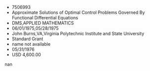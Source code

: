 
* 7506993
* Approximate Solutions of Optimal Control Problems Governed By Functional Differential Equations
* DMS,APPLIED MATHEMATICS
* 06/01/1975,05/28/1975
* John Burns,VA,Virginia Polytechnic Institute and State University
* Standard Grant
*   name not available
* 05/31/1976
* USD 4,600.00

nan
